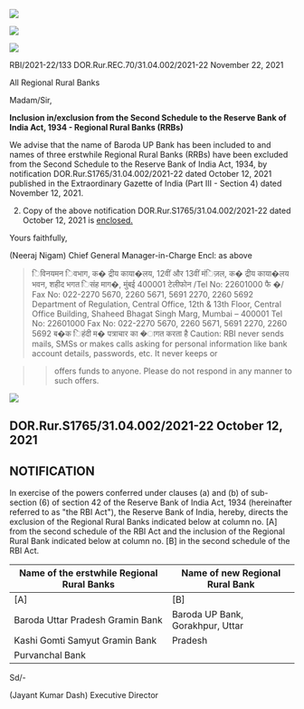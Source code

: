 ![](_page_0_Picture_0.jpeg)

![](_page_0_Picture_1.jpeg)

![](_page_0_Picture_2.jpeg)

RBI/2021-22/133 DOR.Rur.REC.70/31.04.002/2021-22 November 22, 2021

All Regional Rural Banks

Madam/Sir,

**Inclusion in/exclusion from the Second Schedule to the Reserve Bank of India Act, 1934 - Regional Rural Banks (RRBs)**

We advise that the name of Baroda UP Bank has been included to and names of three erstwhile Regional Rural Banks (RRBs) have been excluded from the Second Schedule to the Reserve Bank of India Act, 1934, by notification DOR.Rur.S1765/31.04.002/2021-22 dated October 12, 2021 published in the Extraordinary Gazette of India (Part III - Section 4) dated November 12, 2021.

2. Copy of the above notification DOR.Rur.S1765/31.04.002/2021-22 dated October 12, 2021 is [enclosed.](#page-1-0)

Yours faithfully,

(Neeraj Nigam) Chief General Manager-in-Charge Encl: as above

> िविनयमन िवभाग, क� द्रीय काया�लय, 12वीं और 13वीं मंिज़ल, क� द्रीय काया�लय भवन, शहीद भगत िसंह माग�, मुंबई 400001 टेलीफोन /Tel No: 22601000 फै �/ Fax No: 022-2270 5670, 2260 5671, 5691 2270, 2260 5692 Department of Regulation, Central Office, 12th & 13th Floor, Central Office Building, Shaheed Bhagat Singh Marg, Mumbai – 400001 Tel No: 22601000 Fax No: 022-2270 5670, 2260 5671, 5691 2270, 2260 5692 ब�क िहंदी म� पत्राचार का �ागत करता है Caution: RBI never sends mails, SMSs or makes calls asking for personal information like bank account details, passwords, etc. It never keeps or

> > offers funds to anyone. Please do not respond in any manner to such offers.

![](_page_1_Picture_0.jpeg)

## <span id="page-1-0"></span>DOR.Rur.S1765/31.04.002/2021-22 October 12, 2021

## **NOTIFICATION**

In exercise of the powers conferred under clauses (a) and (b) of sub-section (6) of section 42 of the Reserve Bank of India Act, 1934 (hereinafter referred to as "the RBI Act"), the Reserve Bank of India, hereby, directs the exclusion of the Regional Rural Banks indicated below at column no. [A] from the second schedule of the RBI Act and the inclusion of the Regional Rural Bank indicated below at column no. [B] in the second schedule of the RBI Act.

| Name of the erstwhile Regional Rural Banks | Name of new Regional Rural Bank  |
|--------------------------------------------|----------------------------------|
| [A]                                        | [B]                              |
| Baroda Uttar Pradesh Gramin Bank           | Baroda UP Bank, Gorakhpur, Uttar |
| Kashi Gomti Samyut Gramin Bank             | Pradesh                          |
| Purvanchal Bank                            |                                  |

Sd/-

(Jayant Kumar Dash) Executive Director